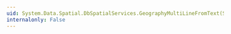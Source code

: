 ```yaml
---
uid: System.Data.Spatial.DbSpatialServices.GeographyMultiLineFromText(System.String,System.Int32)
internalonly: False
---
```

